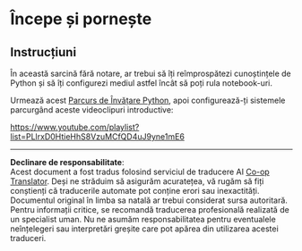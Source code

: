 <!--
CO_OP_TRANSLATOR_METADATA:
{
  "original_hash": "4c4698044bb8af52cfb6388a4ee0e53b",
  "translation_date": "2025-09-05T16:08:33+00:00",
  "source_file": "1-Introduction/1-intro-to-ML/assignment.md",
  "language_code": "ro"
}
-->
# Începe și pornește

## Instrucțiuni

În această sarcină fără notare, ar trebui să îți reîmprospătezi cunoștințele de Python și să îți configurezi mediul astfel încât să poți rula notebook-uri.

Urmează acest [Parcurs de Învățare Python](https://docs.microsoft.com/learn/paths/python-language/?WT.mc_id=academic-77952-leestott), apoi configurează-ți sistemele parcurgând aceste videoclipuri introductive:

https://www.youtube.com/playlist?list=PLlrxD0HtieHhS8VzuMCfQD4uJ9yne1mE6

---

**Declinare de responsabilitate**:  
Acest document a fost tradus folosind serviciul de traducere AI [Co-op Translator](https://github.com/Azure/co-op-translator). Deși ne străduim să asigurăm acuratețea, vă rugăm să fiți conștienți că traducerile automate pot conține erori sau inexactități. Documentul original în limba sa natală ar trebui considerat sursa autoritară. Pentru informații critice, se recomandă traducerea profesională realizată de un specialist uman. Nu ne asumăm responsabilitatea pentru eventualele neînțelegeri sau interpretări greșite care pot apărea din utilizarea acestei traduceri.